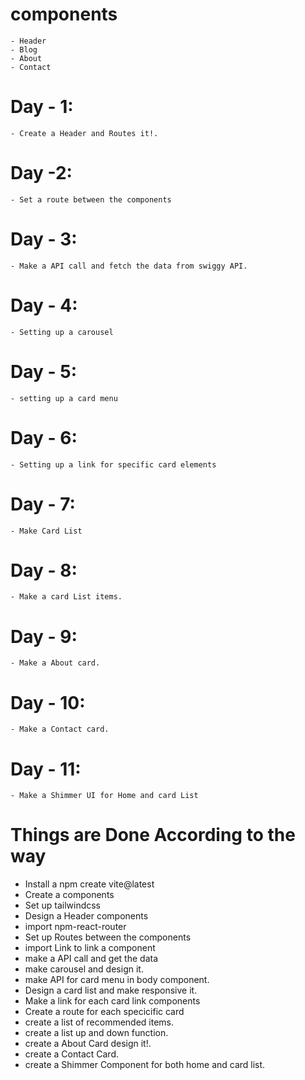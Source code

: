# components 
    - Header
    - Blog
    - About
    - Contact

# Day - 1:
    - Create a Header and Routes it!.
# Day -2:
    - Set a route between the components
# Day - 3:
    - Make a API call and fetch the data from swiggy API.
# Day - 4:
    - Setting up a carousel 
# Day - 5:
    - setting up a card menu
# Day - 6:
    - Setting up a link for specific card elements
# Day - 7:
    - Make Card List
# Day - 8:
    - Make a card List items.
# Day - 9:
    - Make a About card.
# Day - 10:
    - Make a Contact card.
# Day - 11:
    - Make a Shimmer UI for Home and card List
    

# Things are Done According to the way
- Install a npm create vite@latest
- Create a components
- Set up tailwindcss
- Design a Header components
- import npm-react-router 
- Set up Routes between the components
- import Link to link a component
- make a API call and get the data
- make carousel and design it.
- make API for card menu in body component.
- Design a card list and make responsive it.
- Make a link for each card link components
- Create a route for each specicific card
- create a list of recommended items.
- create a list up and down function.
- create a About Card design it!.
- create a Contact Card.
- create a Shimmer Component for both home and card list.






